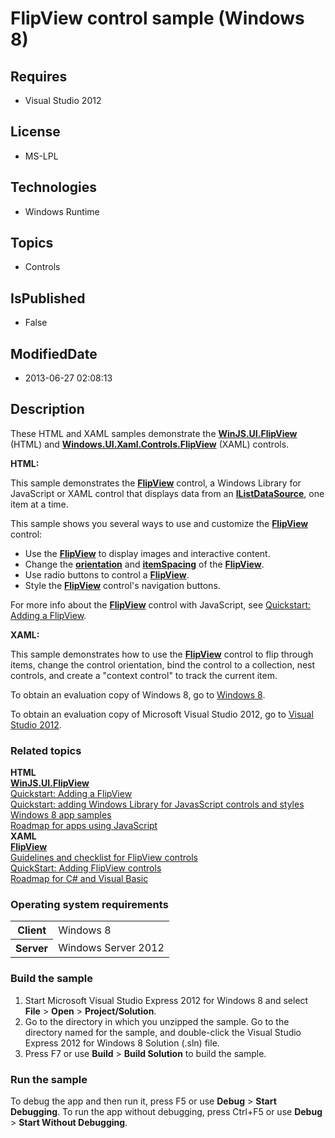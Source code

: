 # FlipView control sample (Windows 8)
## Requires
* Visual Studio 2012
## License
* MS-LPL
## Technologies
* Windows Runtime
## Topics
* Controls
## IsPublished
* False
## ModifiedDate
* 2013-06-27 02:08:13
## Description

<div id="mainSection">
<p>These HTML and XAML samples demonstrate the <a href="http://msdn.microsoft.com/library/windows/apps/br211711">
<b>WinJS.UI.FlipView</b></a> (HTML) and <a href="http://msdn.microsoft.com/library/windows/apps/br242678">
<b>Windows.UI.Xaml.Controls.FlipView</b></a> (XAML) controls. </p>
<p><b>HTML:</b></p>
<p>This sample demonstrates the <a href="http://msdn.microsoft.com/library/windows/apps/br211711">
<b>FlipView</b></a> control, a Windows Library for JavaScript or XAML control that displays data from an
<a href="http://msdn.microsoft.com/library/windows/apps/br211786"><b>IListDataSource</b></a>, one item at a time.</p>
<p>This sample shows you several ways to use and customize the <a href="http://msdn.microsoft.com/library/windows/apps/br211711">
<b>FlipView</b></a> control:</p>
<ul>
<li>Use the <a href="http://msdn.microsoft.com/library/windows/apps/br211711"><b>FlipView</b></a> to display images and interactive content.
</li><li>Change the <a href="http://msdn.microsoft.com/library/windows/apps/br211712">
<b>orientation</b></a> and <a href="http://msdn.microsoft.com/library/windows/apps/br211709">
<b>itemSpacing</b></a> of the <a href="http://msdn.microsoft.com/library/windows/apps/br211711">
<b>FlipView</b></a>. </li><li>Use radio buttons to control a <a href="http://msdn.microsoft.com/library/windows/apps/br211711">
<b>FlipView</b></a>. </li><li>Style the <a href="http://msdn.microsoft.com/library/windows/apps/br211711"><b>FlipView</b></a> control's navigation buttons.
</li></ul>
<p>For more info about the <a href="http://msdn.microsoft.com/library/windows/apps/br211711">
<b>FlipView</b></a> control with JavaScript, see <a href="http://msdn.microsoft.com/library/windows/apps/hh465425">
Quickstart: Adding a FlipView</a>. </p>
<p><b>XAML:</b></p>
<p>This sample demonstrates how to use the <a href="http://msdn.microsoft.com/library/windows/apps/br242678">
<b>FlipView</b></a> control to flip through items, change the control orientation, bind the control to a collection, nest controls, and create a &quot;context control&quot; to track the current item.
</p>
<p>To obtain an evaluation copy of Windows&nbsp;8, go to <a href="http://go.microsoft.com/fwlink/p/?linkid=241655">
Windows&nbsp;8</a>.</p>
<p>To obtain an evaluation copy of Microsoft Visual Studio&nbsp;2012, go to <a href="http://go.microsoft.com/fwlink/p/?linkid=241656">
Visual Studio&nbsp;2012</a>.</p>
<h3><a id="related_topics"></a>Related topics</h3>
<dl><dt><b>HTML</b> </dt><dt><a href="http://msdn.microsoft.com/library/windows/apps/br211711"><b>WinJS.UI.FlipView</b></a>
</dt><dt><a href="http://msdn.microsoft.com/library/windows/apps/hh465425">Quickstart: Adding a FlipView</a>
</dt><dt><a href="http://msdn.microsoft.com/library/windows/apps/hh465493">Quickstart: adding Windows Library for JavasScript controls and styles</a>
</dt><dt><a href="http://go.microsoft.com/fwlink/p/?LinkID=227694">Windows 8 app samples</a>
</dt><dt><a href="http://msdn.microsoft.com/library/windows/apps/hh465037">Roadmap for apps using JavaScript</a>
</dt><dt><b>XAML</b> </dt><dt><a href="http://msdn.microsoft.com/library/windows/apps/br242678"><b>FlipView</b></a>
</dt><dt><a href="http://msdn.microsoft.com/library/windows/apps/hh780630">Guidelines and checklist for FlipView controls</a>
</dt><dt><a href="http://msdn.microsoft.com/library/windows/apps/hh781233">QuickStart: Adding FlipView controls</a>
</dt><dt><a href="http://msdn.microsoft.com/library/windows/apps/br229583">Roadmap for C# and Visual Basic</a>
</dt></dl>
<h3>Operating system requirements</h3>
<table>
<tbody>
<tr>
<th>Client</th>
<td><dt>Windows&nbsp;8 </dt></td>
</tr>
<tr>
<th>Server</th>
<td><dt>Windows Server&nbsp;2012 </dt></td>
</tr>
</tbody>
</table>
<h3>Build the sample</h3>
<ol>
<li>Start Microsoft Visual Studio Express&nbsp;2012 for Windows&nbsp;8 and select <b>File</b> &gt;
<b>Open</b> &gt; <b>Project/Solution</b>. </li><li>Go to the directory in which you unzipped the sample. Go to the directory named for the sample, and double-click the Visual Studio Express&nbsp;2012 for Windows&nbsp;8 Solution (.sln) file.
</li><li>Press F7 or use <b>Build</b> &gt; <b>Build Solution</b> to build the sample. </li></ol>
<h3>Run the sample</h3>
<p>To debug the app and then run it, press F5 or use <b>Debug</b> &gt; <b>Start Debugging</b>. To run the app without debugging, press Ctrl&#43;F5 or use
<b>Debug</b> &gt; <b>Start Without Debugging</b>. </p>
</div>
